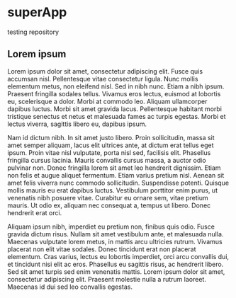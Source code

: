 # superApp
testing repository

## Lorem ipsum

Lorem ipsum dolor sit amet, consectetur adipiscing elit. Fusce quis accumsan nisl. Pellentesque vitae consectetur ligula. Nunc mollis elementum metus, non eleifend nisl. Sed in nibh nunc. Etiam a nibh ipsum. Praesent fringilla sodales tellus. Vivamus eros lectus, euismod at lobortis eu, scelerisque a dolor. Morbi at commodo leo. Aliquam ullamcorper dapibus luctus. Morbi sit amet gravida lacus. Pellentesque habitant morbi tristique senectus et netus et malesuada fames ac turpis egestas. Morbi et lectus viverra, sagittis libero eu, dapibus ipsum.

Nam id dictum nibh. In sit amet justo libero. Proin sollicitudin, massa sit amet semper aliquam, lacus elit ultrices ante, at dictum erat tellus eget ipsum. Proin vitae nisl vulputate, porta nisl sed, facilisis elit. Phasellus fringilla cursus lacinia. Mauris convallis cursus massa, a auctor odio pulvinar non. Donec fringilla lorem sit amet leo hendrerit dignissim. Etiam non felis et augue aliquet fermentum. Etiam varius pretium nisl. Aenean sit amet felis viverra nunc commodo sollicitudin. Suspendisse potenti. Quisque mollis mauris eu erat dapibus luctus. Vestibulum porttitor enim purus, ut venenatis nibh posuere vitae. Curabitur eu ornare sem, vitae pretium mauris. Ut odio ex, aliquam nec consequat a, tempus ut libero. Donec hendrerit erat orci.

Aliquam ipsum nibh, imperdiet eu pretium non, finibus quis odio. Fusce gravida dictum risus. Nullam sit amet vestibulum ante, et malesuada nulla. Maecenas vulputate lorem metus, in mattis arcu ultricies rutrum. Vivamus placerat non elit vitae sodales. Donec tincidunt erat non placerat elementum. Cras varius, lectus eu lobortis imperdiet, orci arcu convallis dui, et tincidunt nisi elit ac eros. Phasellus eu sagittis risus, ac hendrerit libero. Sed sit amet turpis sed enim venenatis mattis. Lorem ipsum dolor sit amet, consectetur adipiscing elit. Praesent molestie nulla a rutrum laoreet. Maecenas id dui sed leo convallis egestas.

